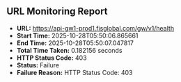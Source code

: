 ## URL Monitoring Report

- **URL:** https://api-gw1-prod1.fisglobal.com/gw/v1/health
- **Start Time:** 2025-10-28T05:50:06.865661
- **End Time:** 2025-10-28T05:50:07.047817
- **Total Time Taken:** 0.182156 seconds
- **HTTP Status Code:** 403
- **Status:** Failure
- **Failure Reason:** HTTP Status Code: 403
